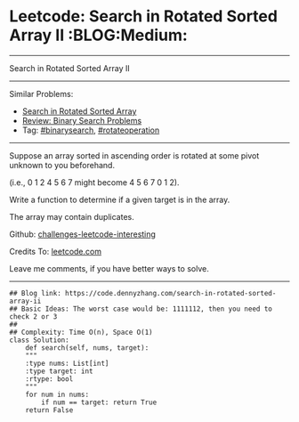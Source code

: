 
# Leetcode: Search in Rotated Sorted Array II     :BLOG:Medium:

---

Search in Rotated Sorted Array II  

---

Similar Problems:  

-   [Search in Rotated Sorted Array](https://code.dennyzhang.com/search-in-rotated-sorted-array)
-   [Review: Binary Search Problems](https://code.dennyzhang.com/review-binarysearch)
-   Tag: [#binarysearch](https://code.dennyzhang.com/tag/binarysearch), [#rotateoperation](https://code.dennyzhang.com/tag/rotateoperation)

---

Suppose an array sorted in ascending order is rotated at some pivot unknown to you beforehand.  

(i.e., 0 1 2 4 5 6 7 might become 4 5 6 7 0 1 2).  

Write a function to determine if a given target is in the array.  

The array may contain duplicates.  

Github: [challenges-leetcode-interesting](https://github.com/DennyZhang/challenges-leetcode-interesting/tree/master/search-in-rotated-sorted-array-ii)  

Credits To: [leetcode.com](https://leetcode.com/problems/search-in-rotated-sorted-array-ii/description/)  

Leave me comments, if you have better ways to solve.  

---

    ## Blog link: https://code.dennyzhang.com/search-in-rotated-sorted-array-ii
    ## Basic Ideas: The worst case would be: 1111112, then you need to check 2 or 3
    ##
    ## Complexity: Time O(n), Space O(1)
    class Solution:
        def search(self, nums, target):
    	"""
    	:type nums: List[int]
    	:type target: int
    	:rtype: bool
    	"""
    	for num in nums:
    	    if num == target: return True
    	return False


